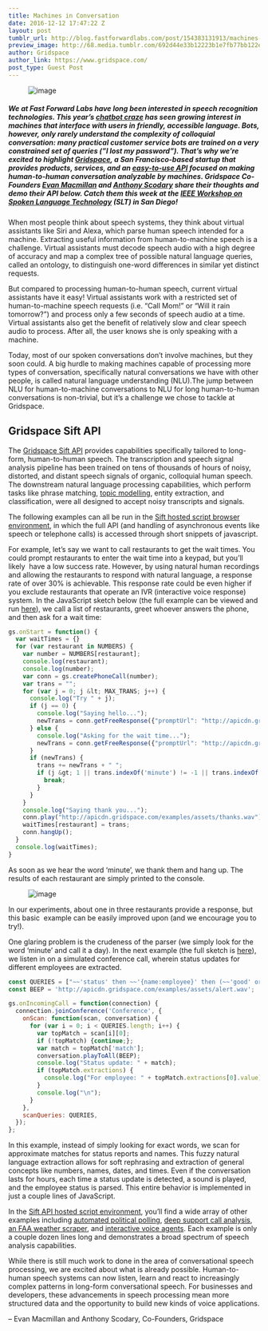 ```yaml
---
title: Machines in Conversation
date: 2016-12-12 17:47:22 Z
layout: post
tumblr_url: http://blog.fastforwardlabs.com/post/154383131913/machines-in-conversation
preview_image: http://68.media.tumblr.com/692d44e33b12223b1e7fb77bb122ec99/tumblr_inline_oi327sddi71ta78fg_540.png
author: Gridspace
author_link: https://www.gridspace.com/
post_type: Guest Post
---
```


<figure data-orig-width="430" data-orig-height="327" class="tmblr-full"><img src="http://68.media.tumblr.com/692d44e33b12223b1e7fb77bb122ec99/tumblr_inline_oi327sddi71ta78fg_540.png" alt="image" data-orig-width="430" data-orig-height="327"/></figure>

##### We at Fast Forward Labs have long been interested in speech recognition technologies. This year’s <a href="https://www.oreilly.com/ideas/an-overview-of-the-bot-landscape">chatbot craze</a> has seen growing interest in machines that interface with users in friendly, accessible language. Bots, however, only rarely understand the complexity of colloquial conversation: many practical customer service bots are trained on a very constrained set of queries (”I lost my password”). That’s why we’re excited to highlight <a href="https://www.gridspace.com/">Gridspace</a>, a San Francisco-based startup that provides products, services, and an <a href="https://api.gridspace.com/scripts/try">easy-to-use API</a> focused on making human-to-human conversation analyzable by machines. Gridspace Co-Founders <a href="https://www.linkedin.com/in/evan-macmillan-60716b71">Evan Macmillan</a> and <a href="https://www.linkedin.com/in/scodary"> Anthony Scodary</a> share their thoughts and demo their API below. Catch them this week at the <a href="http://www.slt2016.org/">IEEE Workshop on Spoken Language Technology</a> (SLT) in San Diego!

When most people think about speech systems, they think about virtual assistants like Siri and Alexa, which parse human speech intended for a machine. Extracting useful information from human-to-machine speech is a challenge. Virtual assistants must decode speech audio with a high degree of accuracy and map a complex tree of possible natural language queries, called an ontology, to distinguish one-word differences in similar yet distinct requests.

But compared to processing human-to-human speech, current virtual assistants have it easy! Virtual assistants work with a restricted set of human-to-machine speech requests (i.e. “Call Mom!” or “Will it rain tomorrow?”) and process only a few seconds of speech audio at a time. Virtual assistants also get the benefit of relatively slow and clear speech audio to process. After all, the user knows she is only speaking with a machine.

Today, most of our spoken conversations don’t involve machines, but they soon could. A big hurdle to making machines capable of processing more types of conversation, specifically natural conversations we have with other people, is called natural language understanding (NLU).The jump between NLU for human-to-machine conversations to NLU for long human-to-human conversations is non-trivial, but it’s a challenge we chose to tackle at Gridspace.

## Gridspace Sift API

The <a href="https://api.gridspace.com/scripts/try">Gridspace Sift API</a> provides capabilities specifically tailored to long-form, human-to-human speech. The transcription and speech signal analysis pipeline has been trained on tens of thousands of hours of noisy, distorted, and distant speech signals of organic, colloquial human speech. The downstream natural language processing capabilities, which perform tasks like phrase matching, <a href="https://www.cs.princeton.edu/~blei/papers/Blei2012.pdf">topic modelling</a>, entity extraction, and classification, were all designed to accept noisy transcripts and signals.

The following examples can all be run in the <a href="https://api.gridspace.com/scripts/try">Sift hosted script browser environment</a>, in which the full API (and handling of asynchronous events like speech or telephone calls) is accessed through short snippets of javascript.

For example, let’s say we want to call restaurants to get the wait times. You could prompt restaurants to enter the wait time into a keypad, but you’ll likely  have a low success rate. However, by using natural human recordings and allowing the restaurants to respond with natural language, a response rate of over 30% is achievable. This response rate could be even higher if you exclude restaurants that operate an IVR (interactive voice response) system. In the JavaScript sketch below (the full example can be viewed and run <a href="https://api.gridspace.com/scripts/try#waittimes">here</a>), we call a list of restaurants, greet whoever answers the phone, and then ask for a wait time:

```javascript
gs.onStart = function() {
  var waitTimes = {}
  for (var restaurant in NUMBERS) {
    var number = NUMBERS[restaurant];
    console.log(restaurant);
    console.log(number);
    var conn = gs.createPhoneCall(number);
    var trans = "";
    for (var j = 0; j &lt; MAX_TRANS; j++) {
      console.log("Try " + j);
      if (j == 0) {
        console.log("Saying hello...");
        newTrans = conn.getFreeResponse({"promptUrl": "http://apicdn.gridspace.com/examples/assets/hi_there.wav"});
      } else {
        console.log("Asking for the wait time...");
        newTrans = conn.getFreeResponse({"promptUrl": "http://apicdn.gridspace.com/examples/assets/wait_time.wav"});
      }
      if (newTrans) {
        trans += newTrans + " ";
        if (j &gt; 1 || trans.indexOf('minute') != -1 || trans.indexOf('wait') != -1) {
          break;
        }
      }
    }
    console.log("Saying thank you...");
    conn.play("http://apicdn.gridspace.com/examples/assets/thanks.wav");
    waitTimes[restaurant] = trans;
    conn.hangUp();
  }
  console.log(waitTimes);
}
```

As soon as we hear the word ‘minute’, we thank them and hang up. The results of each restaurant are simply printed to the console.

<figure data-orig-width="582" data-orig-height="171" class="tmblr-full"><img src="http://68.media.tumblr.com/5fc1eb13a3557ad08a4f13da6137c81a/tumblr_inline_oi32mhT1hZ1ta78fg_540.png" alt="image" data-orig-width="582" data-orig-height="171"/></figure>

In our experiments, about one in three restaurants provide a response, but this basic  example can be easily improved upon (and we encourage you to try!).

One glaring problem is the crudeness of the parser (we simply look for the word ‘minute’ and call it a day). In the next example (the full sketch is <a href="https://api.gridspace.com/scripts/try#statusUpdate">here</a>), we listen in on a simulated conference call, wherein status updates for different employees are extracted.

```javascript
const QUERIES = ["~~'status' then ~~'{name:employee}' then (~~'good' or ~~'bad' or ~~'late' or ~~'complete')"];
const BEEP = 'http://apicdn.gridspace.com/examples/assets/alert.wav';

gs.onIncomingCall = function(connection) {
  connection.joinConference('Conference', {
    onScan: function(scan, conversation) {
      for (var i = 0; i < QUERIES.length; i++) {
        var topMatch = scan[i][0];
        if (!topMatch) {continue;};
        var match = topMatch['match'];
        conversation.playToAll(BEEP);
        console.log("Status update: " + match);
        if (topMatch.extractions) {
          console.log("For employee: " + topMatch.extractions[0].value);
        }
        console.log("\n");
      }
    },
    scanQueries: QUERIES,
  });
};
```

In this example, instead of simply looking for exact words, we scan for approximate matches for status reports and names. This fuzzy natural language extraction allows for soft rephrasing and extraction of general concepts like numbers, names, dates, and times. Even if the conversation lasts for hours, each time a status update is detected, a sound is played, and the employee status is parsed. This entire behavior is implemented in just a couple lines of JavaScript.

In the <a href="https://api.gridspace.com/scripts/try">Sift API hosted script environment</a>, you’ll find a wide array of other examples including <a href="https://api.gridspace.com/scripts/try#politicalsurvey">automated political polling</a>, <a href="https://api.gridspace.com/scripts/try#callgrading">deep support call analysis</a>, <a href="https://api.gridspace.com/scripts/try#weather">an FAA weather scraper</a>, and <a href="https://api.gridspace.com/scripts/try#ivrSystem">interactive voice agents</a>. Each example is only a couple dozen lines long and demonstrates a broad spectrum of speech analysis capabilities.

While there is still much work to done in the area of conversational speech processing, we are excited about what is already possible. Human-to-human speech systems can now listen, learn and react to increasingly complex patterns in long-form conversational speech. For businesses and developers, these advancements in speech processing mean more structured data and the opportunity to build new kinds of voice applications.

– Evan Macmillan and Anthony Scodary, Co-Founders, Gridspace
